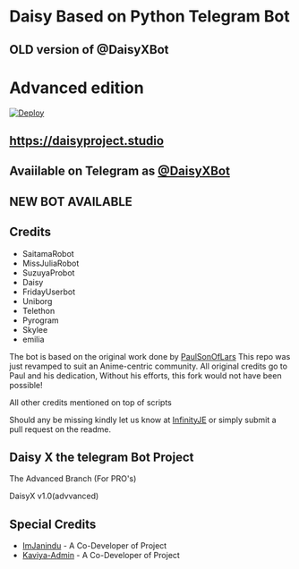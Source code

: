 

# Daisy Based on Python Telegram Bot
## OLD version of @DaisyXBot
# Advanced edition

[![Deploy](https://www.herokucdn.com/deploy/button.svg)](https://heroku.com/deploy?template=https://github.com/Parkseojoon2005/Auroraskbot/blob/Advanced/)

## https://daisyproject.studio
## Avaiilable on Telegram as [@DaisyXBot](https://t.me/daisyxbot)
## NEW BOT AVAILABLE


## Credits

 - SaitamaRobot
 - MissJuliaRobot
 - SuzuyaProbot
 - Daisy
 - FridayUserbot
 - Uniborg
 - Telethon
 - Pyrogram
 - Skylee
 - emilia


The bot is based on the original work done by [PaulSonOfLars](https://github.com/PaulSonOfLars)
This repo was just revamped to suit an Anime-centric community. All original credits go to Paul and his dedication, Without his efforts, this fork would not have been possible!

All other credits mentioned on top of scripts

Should any be missing kindly let us know at [InfinityJE](https://t.me/infinityje) or simply submit a pull request on the readme.

## Daisy X the telegram Bot Project
The Advanced Branch (For PRO's)

DaisyX v1.0(advvanced)

## Special Credits
- [ImJanindu](https://github.com/imjanindu) - A Co-Developer of Project
- [Kaviya-Admin](https://github.com/kaviya-admin) - A Co-Developer of Project

